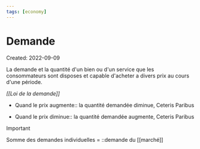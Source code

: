 ```yaml
---
tags: [economy] 
---
```

# Demande
Created: 2022-09-09

La demande et la quantité d'un bien ou d'un service que les consommateurs sont disposes et capable d'acheter a divers prix au cours d'une période.

*[[Loi de la demande]]*
- Quand le prix augmente:: la quantité demandée diminue, Ceteris Paribus
<!--SR:!2022-09-10,1,230-->
- Quand le prix diminue:: la quantité demandée augmente, Ceteris Paribus
<!--SR:!2022-09-13,4,270-->


> [!important]
> Somme des demandes individuelles = ::demande du [[marché]]
<!--SR:!2022-09-12,3,250-->